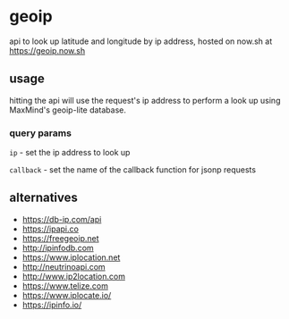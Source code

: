 # geoip

api to look up latitude and longitude by ip address, hosted on now.sh at https://geoip.now.sh

## usage

hitting the api will use the request's ip address to perform a look up
using MaxMind's geoip-lite database.

### query params

`ip` - set the ip address to look up

`callback` - set the name of the callback function for jsonp requests

## alternatives

- https://db-ip.com/api
- https://ipapi.co
- https://freegeoip.net
- http://ipinfodb.com
- https://www.iplocation.net
- http://neutrinoapi.com
- http://www.ip2location.com
- https://www.telize.com
- https://www.iplocate.io/
- https://ipinfo.io/
